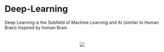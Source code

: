 # Deep-Learning
Deep Learning is the Subfield of Machine Learning and AI (similar to Human Brain) Inspired by human Brain
<h1 align="center">
 <img src="https://cdn.shopaccino.com/igmguru/articles/deep-learning.jpg?v=532"/>
</h1>

